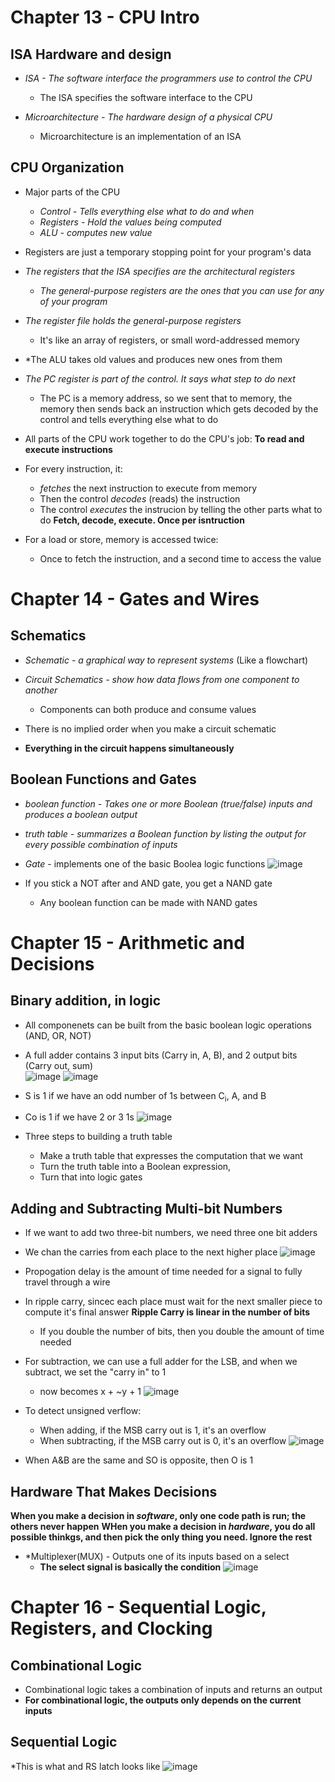# Chapter 13 - CPU Intro

## ISA Hardware and design
* *ISA - The software interface the programmers use to control the CPU*
  * The ISA specifies the software interface to the CPU

* *Microarchitecture - The hardware design of a physical CPU*
  * Microarchitecture is an implementation of an ISA

## CPU Organization
* Major parts of the CPU
  * *Control - Tells everything else what to do and when*
  * *Registers - Hold the values being computed*
  * *ALU - computes new value*

* Registers are just a temporary stopping point for your program's data
* *The registers that the ISA specifies are the architectural registers*
  * *The general-purpose registers are the ones that you can use for any of your program*
  
* *The register file holds the general-purpose registers*
  * It's like an array of registers, or small word-addressed memory
  
* *The ALU takes old values and produces new ones from them

* *The PC register is part of the control. It says what step to do next*
  * The PC is a memory address, so we sent that to memory, the memory then sends back an instruction which gets decoded by the control and tells everything else what to do
 
* All parts of the CPU work together to do the CPU's job: **To read and execute instructions**
* For every instruction, it:
  * *fetches* the next instruction to execute from memory
  * Then the control *decodes* (reads) the instruction
  * The control *executes* the instrucion by telling the other parts what to do
**Fetch, decode, execute. Once per isntruction**

* For a load or store, memory is accessed twice:
  * Once to fetch the instruction, and a second time to access the value
  
# Chapter 14 - Gates and Wires

## Schematics
* *Schematic - a graphical way to represent systems* (Like a flowchart)
* *Circuit Schematics - show how data flows from one component to another*
  * Components can both produce and consume values
  
* There is no implied order when you make a circuit schematic
* **Everything in the circuit happens simultaneously**

## Boolean Functions and Gates
* *boolean function - Takes one or more Boolean (true/false) inputs and produces a boolean output*
* *truth table -  summarizes a Boolean function by listing the output for every possible combination of inputs*

* *Gate* - implements one of the basic Boolea logic functions
![image](https://user-images.githubusercontent.com/122314614/233881016-6804a508-dfe7-4510-89a8-ef97527cae66.png)

* If you stick a NOT after and AND gate, you get a NAND gate
  * Any boolean function can be made with NAND gates

# Chapter 15 - Arithmetic and Decisions

## Binary addition, in logic
* All componenets can be built from the basic boolean logic operations (AND, OR, NOT)
* A full adder contains 3 input bits (Carry in, A, B), and 2 output bits (Carry out, sum)           
![image](https://user-images.githubusercontent.com/122314614/233897804-14ba87b5-4f82-4f38-8d87-3227ee8f1a37.png)
![image](https://user-images.githubusercontent.com/122314614/233897819-6a2e194b-27bb-45f5-ad39-9cc42ea0a072.png)
* S is 1 if we have an odd number of 1s between C<sub>i</sub>, A, and B
* Co is 1 if we have 2 or 3 1s
![image](https://user-images.githubusercontent.com/122314614/233897967-da08a0ef-4026-4b28-81ef-ce097e762933.png)

* Three steps to building a truth table
  * Make a truth table that expresses the computation that we want
  * Turn the truth table into a Boolean expression,
  * Turn that into logic gates

## Adding and Subtracting Multi-bit Numbers
* If we want to add two three-bit numbers, we need three one bit adders
* We chan the carries from each place to the next higher place
![image](https://user-images.githubusercontent.com/122314614/233898499-fef53fcc-a106-4c44-88a2-b5fcd73a8ea0.png)

* Propogation delay is the amount of time needed for a signal to fully travel through a wire
* In ripple carry, sincec each place must wait for the next smaller piece to compute it's final answer **Ripple Carry is linear in the number of bits**
  * If you double the number of bits, then you double the amount of time needed
* For subtraction, we can use a full adder for the LSB, and when we subtract, we set the "carry in" to 1
  * now becomes x + ~y + 1
  ![image](https://user-images.githubusercontent.com/122314614/233899013-dc457839-0203-4a7c-87b0-92420435ec84.png)

* To detect unsigned verflow:
  * When adding, if the MSB carry out is 1, it's an overflow
  * When subtracting, if the MSB carry out is 0, it's an overflow
![image](https://user-images.githubusercontent.com/122314614/233899180-db5449a5-f92e-442f-bb0d-b3c8feed2b4d.png)
* When A&B are the same and SO is opposite, then O is 1

## Hardware That Makes Decisions
**When you make a decision in *software*, only one code path is run; the others never happen**
**WHen you make a decision in *hardware*, you do all possible thinkgs, and then pick the only thing you need. Ignore the rest**
* *Multiplexer(MUX) - Outputs one of its inputs based on a select
  * **The select signal is basically the condition**
![image](https://user-images.githubusercontent.com/122314614/233900062-5579f046-5c67-4e8a-86bc-70406da2bbd3.png)

# Chapter 16 - Sequential Logic, Registers, and Clocking

## Combinational Logic
* Combinational logic takes a combination of inputs and returns an output
* **For combinational logic, the outputs only depends on the current inputs**

## Sequential Logic
*This is what and RS latch looks like
![image](https://user-images.githubusercontent.com/122314614/233900591-a1692da9-2e39-4824-8ab3-207940e93300.png)
